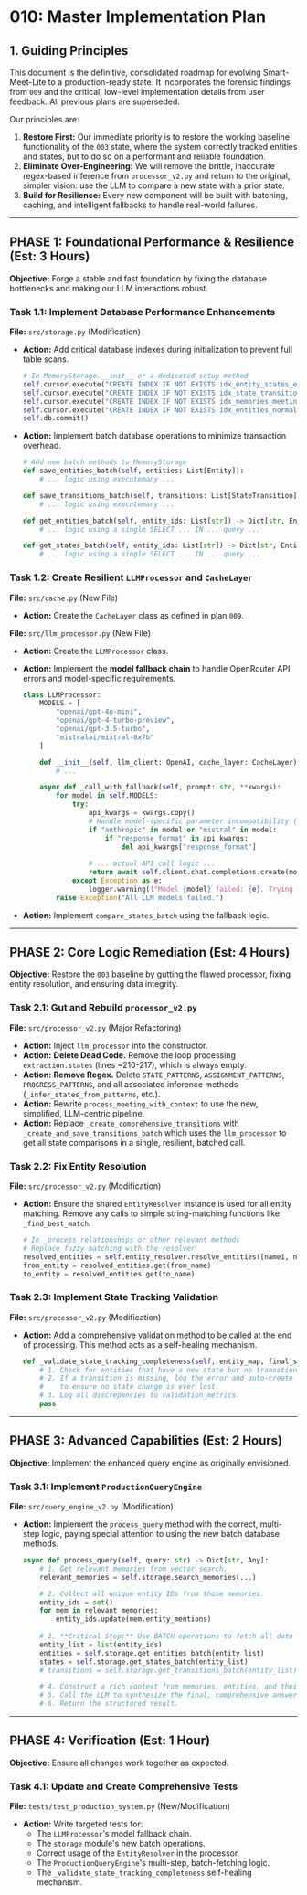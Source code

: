 
# 010: Master Implementation Plan

## 1. Guiding Principles

This document is the definitive, consolidated roadmap for evolving Smart-Meet-Lite to a production-ready state. It incorporates the forensic findings from `009` and the critical, low-level implementation details from user feedback. All previous plans are superseded.

Our principles are:
1.  **Restore First:** Our immediate priority is to restore the working baseline functionality of the `003` state, where the system correctly tracked entities and states, but to do so on a performant and reliable foundation.
2.  **Eliminate Over-Engineering:** We will remove the brittle, inaccurate regex-based inference from `processor_v2.py` and return to the original, simpler vision: use the LLM to compare a new state with a prior state.
3.  **Build for Resilience:** Every new component will be built with batching, caching, and intelligent fallbacks to handle real-world failures.

---

## PHASE 1: Foundational Performance & Resilience (Est: 3 Hours)

**Objective:** Forge a stable and fast foundation by fixing the database bottlenecks and making our LLM interactions robust.

### **Task 1.1: Implement Database Performance Enhancements**

**File:** `src/storage.py` (Modification)

*   **Action:** Add critical database indexes during initialization to prevent full table scans.

    ```python
    # In MemoryStorage.__init__ or a dedicated setup method
    self.cursor.execute("CREATE INDEX IF NOT EXISTS idx_entity_states_entity_id ON entity_states(entity_id);")
    self.cursor.execute("CREATE INDEX IF NOT EXISTS idx_state_transitions_entity_id ON state_transitions(entity_id);")
    self.cursor.execute("CREATE INDEX IF NOT EXISTS idx_memories_meeting_id ON memories(meeting_id);")
    self.cursor.execute("CREATE INDEX IF NOT EXISTS idx_entities_normalized_name ON entities(normalized_name);")
    self.db.commit()
    ```

*   **Action:** Implement batch database operations to minimize transaction overhead.

    ```python
    # Add new batch methods to MemoryStorage
    def save_entities_batch(self, entities: List[Entity]):
        # ... logic using executemany ...
    
    def save_transitions_batch(self, transitions: List[StateTransition]):
        # ... logic using executemany ...

    def get_entities_batch(self, entity_ids: List[str]) -> Dict[str, Entity]:
        # ... logic using a single SELECT ... IN ... query ...

    def get_states_batch(self, entity_ids: List[str]) -> Dict[str, EntityState]:
        # ... logic using a single SELECT ... IN ... query ...
    ```

### **Task 1.2: Create Resilient `LLMProcessor` and `CacheLayer`**

**File:** `src/cache.py` (New File)
*   **Action:** Create the `CacheLayer` class as defined in plan `009`.

**File:** `src/llm_processor.py` (New File)
*   **Action:** Create the `LLMProcessor` class.
*   **Action:** Implement the **model fallback chain** to handle OpenRouter API errors and model-specific requirements.

    ```python
    class LLMProcessor:
        MODELS = [
            "openai/gpt-4o-mini",
            "openai/gpt-4-turbo-preview",
            "openai/gpt-3.5-turbo",
            "mistralai/mixtral-8x7b"
        ]

        def __init__(self, llm_client: OpenAI, cache_layer: CacheLayer):
            # ...

        async def _call_with_fallback(self, prompt: str, **kwargs):
            for model in self.MODELS:
                try:
                    api_kwargs = kwargs.copy()
                    # Handle model-specific parameter incompatibility (e.g., response_format)
                    if "anthropic" in model or "mistral" in model:
                        if "response_format" in api_kwargs:
                            del api_kwargs["response_format"]
                    
                    # ... actual API call logic ...
                    return await self.client.chat.completions.create(model=model, ...)
                except Exception as e:
                    logger.warning(f"Model {model} failed: {e}. Trying next model.")
            raise Exception("All LLM models failed.")
    ```

*   **Action:** Implement `compare_states_batch` using the fallback logic.

---

## PHASE 2: Core Logic Remediation (Est: 4 Hours)

**Objective:** Restore the `003` baseline by gutting the flawed processor, fixing entity resolution, and ensuring data integrity.

### **Task 2.1: Gut and Rebuild `processor_v2.py`**

**File:** `src/processor_v2.py` (Major Refactoring)

*   **Action:** Inject `llm_processor` into the constructor.
*   **Action:** **Delete Dead Code.** Remove the loop processing `extraction.states` (lines ~210-217), which is always empty.
*   **Action:** **Remove Regex.** Delete `STATE_PATTERNS`, `ASSIGNMENT_PATTERNS`, `PROGRESS_PATTERNS`, and all associated inference methods (`_infer_states_from_patterns`, etc.).
*   **Action:** Rewrite `process_meeting_with_context` to use the new, simplified, LLM-centric pipeline.
*   **Action:** Replace `_create_comprehensive_transitions` with `_create_and_save_transitions_batch` which uses the `llm_processor` to get all state comparisons in a single, resilient, batched call.

### **Task 2.2: Fix Entity Resolution**

**File:** `src/processor_v2.py` (Modification)

*   **Action:** Ensure the shared `EntityResolver` instance is used for all entity matching. Remove any calls to simple string-matching functions like `_find_best_match`.

    ```python
    # In _process_relationships or other relevant methods
    # Replace fuzzy matching with the resolver
    resolved_entities = self.entity_resolver.resolve_entities([name1, name2])
    from_entity = resolved_entities.get(from_name)
    to_entity = resolved_entities.get(to_name)
    ```

### **Task 2.3: Implement State Tracking Validation**

**File:** `src/processor_v2.py` (Modification)

*   **Action:** Add a comprehensive validation method to be called at the end of processing. This method acts as a self-healing mechanism.

    ```python
    def _validate_state_tracking_completeness(self, entity_map, final_states, transitions):
        # 1. Check for entities that have a new state but no transition was created.
        # 2. If a transition is missing, log the error and auto-create a basic transition
        #    to ensure no state change is ever lost.
        # 3. Log all discrepancies to validation_metrics.
        pass
    ```

---

## PHASE 3: Advanced Capabilities (Est: 2 Hours)

**Objective:** Implement the enhanced query engine as originally envisioned.

### **Task 3.1: Implement `ProductionQueryEngine`**

**File:** `src/query_engine_v2.py` (Modification)

*   **Action:** Implement the `process_query` method with the correct, multi-step logic, paying special attention to using the new batch database methods.

    ```python
    async def process_query(self, query: str) -> Dict[str, Any]:
        # 1. Get relevant memories from vector search.
        relevant_memories = self.storage.search_memories(...)

        # 2. Collect all unique entity IDs from those memories.
        entity_ids = set()
        for mem in relevant_memories:
            entity_ids.update(mem.entity_mentions)
        
        # 3. **Critical Step:** Use BATCH operations to fetch all data from SQLite.
        entity_list = list(entity_ids)
        entities = self.storage.get_entities_batch(entity_list)
        states = self.storage.get_states_batch(entity_list)
        # transitions = self.storage.get_transitions_batch(entity_list) # If needed

        # 4. Construct a rich context from memories, entities, and their states.
        # 5. Call the LLM to synthesize the final, comprehensive answer.
        # 6. Return the structured result.
    ```

---

## PHASE 4: Verification (Est: 1 Hour)

**Objective:** Ensure all changes work together as expected.

### **Task 4.1: Update and Create Comprehensive Tests**

**File:** `tests/test_production_system.py` (New/Modification)

*   **Action:** Write targeted tests for:
    *   The `LLMProcessor`'s model fallback chain.
    *   The `storage` module's new batch operations.
    *   Correct usage of the `EntityResolver` in the processor.
    *   The `ProductionQueryEngine`'s multi-step, batch-fetching logic.
    *   The `_validate_state_tracking_completeness` self-healing mechanism.
